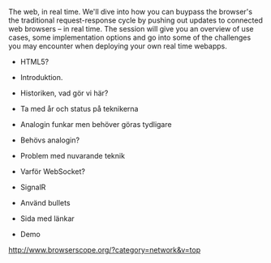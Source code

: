 The web, in real time. We'll dive into how you can buypass the browser's the traditional request-response cycle by pushing out updates to connected web browsers – in real time. The session will give you an overview of use cases, some implementation options and go into some of the challenges you may encounter when deploying your own real time webapps.

 - HTML5?

 - Introduktion.
 - Historiken, vad gör vi här?
  - Ta med år och status på teknikerna
  - Analogin funkar men behöver göras tydligare
  - Behövs analogin?
 - Problem med nuvarande teknik
 - Varför WebSocket?

 - SignalR
 - Använd bullets

 - Sida med länkar

 - Demo


 http://www.browserscope.org/?category=network&v=top